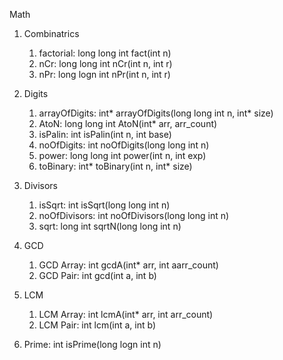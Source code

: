 Math

1. Combinatrics
	1. factorial: long long int fact(int n)
	2. nCr: long long int nCr(int n, int r)
	3. nPr: long logn int nPr(int n, int r)

2. Digits
	1. arrayOfDigits: int* arrayOfDigits(long long int n, int* size)
	2. AtoN: long long int AtoN(int* arr, arr_count)
	3. isPalin: int isPalin(int n, int base)
	4. noOfDigits: int noOfDigits(long long int n)
	5. power: long long int power(int n, int exp)
	6. toBinary: int* toBinary(int n, int* size)
	
3. Divisors
	1. isSqrt: int isSqrt(long long int n)
	2. noOfDivisors: int noOfDivisors(long long int n)
	3. sqrt: long int sqrtN(long long int n)

4. GCD
	1. GCD Array: int gcdA(int* arr, int aarr_count)
	2. GCD Pair: int gcd(int a, int b)

5. LCM
	1. LCM Array: int lcmA(int* arr, int arr_count)
	2. LCM Pair: int lcm(int a, int b)

6. Prime: int isPrime(long logn int n)
